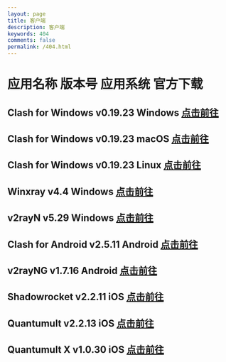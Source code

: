 ```yaml
---
layout: page
title: 客户端
description: 客户端
keywords: 404
comments: false
permalink: /404.html
---
```


# 应用名称	版本号	应用系统	官方下载

## Clash for Windows	v0.19.23	Windows	[点击前往](https://archive.org/download/clash_for_windows_pkg)

## Clash for Windows	v0.19.23	macOS	[点击前往](https://github.com/zzzgydi/clash-verge/releases)

## Clash for Windows	v0.19.23	Linux	[点击前往](https://github.com/zzzgydi/clash-verge/releases)

## Winxray	v4.4	Windows	[点击前往](https://github.com/TheMRLL/WinXray/releases)

## v2rayN	v5.29	Windows	[点击前往](https://github.com/2dust/v2rayN/releases)

## Clash for Android	v2.5.11	Android	[点击前往]()

## v2rayNG	v1.7.16	Android	[点击前往](https://github.com/2dust/v2rayNG/releases)

## Shadowrocket	v2.2.11	iOS	[点击前往](https://apps.apple.com/us/app/shadowrocket/id932747118)

## Quantumult	v2.2.13	iOS	[点击前往](https://apps.apple.com/us/app/quantumult/id1252015438?l=zh)

## Quantumult X	v1.0.30	iOS	[点击前往](https://apps.apple.com/us/app/quantumult-x/id1443988620?l=zh)

 
